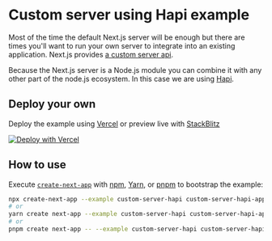 # Custom server using Hapi example

Most of the time the default Next.js server will be enough but there are times you'll want to run your own server to integrate into an existing application. Next.js provides [a custom server api](https://nextjs.org/docs/advanced-features/custom-server).

Because the Next.js server is a Node.js module you can combine it with any other part of the node.js ecosystem. In this case we are using [Hapi](https://hapijs.com).

## Deploy your own

Deploy the example using [Vercel](https://vercel.com?utm_source=github&utm_medium=readme&utm_campaign=next-example) or preview live with [StackBlitz](https://stackblitz.com/github/vercel/next.js/tree/canary/examples/custom-server-hapi)

[![Deploy with Vercel](https://vercel.com/button)](https://vercel.com/new/git/external?repository-url=https://github.com/vercel/next.js/tree/canary/examples/custom-server-hapi)

## How to use

Execute [`create-next-app`](https://github.com/vercel/next.js/tree/canary/packages/create-next-app) with [npm](https://docs.npmjs.com/cli/init), [Yarn](https://yarnpkg.com/lang/en/docs/cli/create/), or [pnpm](https://pnpm.io) to bootstrap the example:

```bash
npx create-next-app --example custom-server-hapi custom-server-hapi-app
# or
yarn create next-app --example custom-server-hapi custom-server-hapi-app
# or
pnpm create next-app -- --example custom-server-hapi custom-server-hapi-app
```
